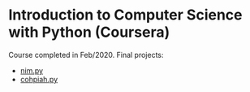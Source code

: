 # Introduction to Computer Science with Python (Coursera)

Course completed in Feb/2020. Final projects:
- [nim.py](nim.py)
- [cohpiah.py](cohpiah.py)
